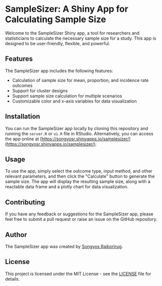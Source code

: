 # SampleSizer: A Shiny App for Calculating Sample Size

Welcome to the SampleSizer Shiny app, a tool for researchers and statisticians to calculate the necessary sample size for a study. This app is designed to be user-friendly, flexible, and powerful.

## Features

The SampleSizer app includes the following features:

- Calculation of sample size for mean, proportion, and incidence rate outcomes
- Support for cluster designs
- Support sample size calculation for multiple scenarios 
- Customizable color and x-axis variables for data visualization

## Installation

You can run the SampleSizer app locally by cloning this repository and running the `server.R` or `ui.R` file in RStudio. Alternatively, you can access the app online at [https://songyosr.shinyapps.io/samplesizer/](https://songyosr.shinyapps.io/samplesizer/).

## Usage

To use the app, simply select the outcome type, input method, and other relevant parameters, and then click the "Calculate" button to generate the sample size. The app will display the resulting sample size, along with a reactable data frame and a plotly chart for data visualization.

## Contributing

If you have any feedback or suggestions for the SampleSizer app, please feel free to submit a pull request or raise an issue on the GitHub repository.

## Author

The SampleSizer app was created by [Songyos Rajborirug](https://github.com/songyosr).

## License

This project is licensed under the MIT License - see the [LICENSE](LICENSE) file for details.
